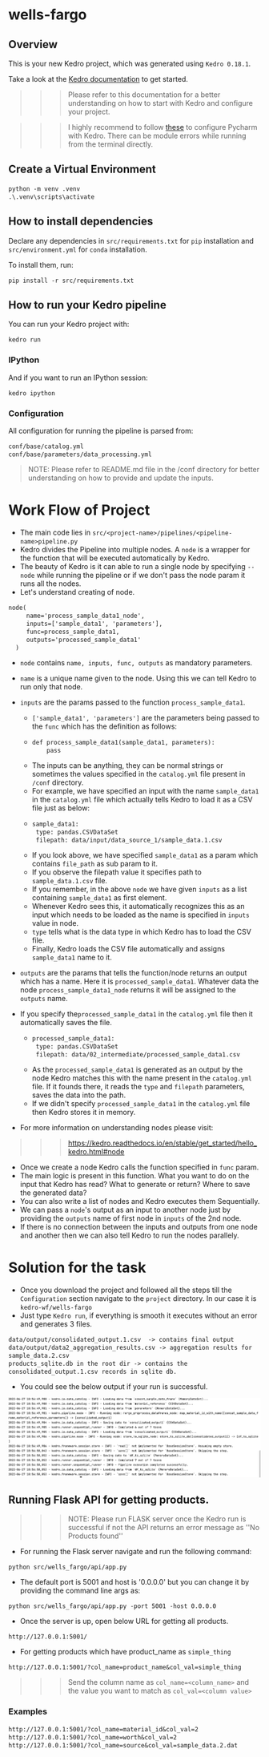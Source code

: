 # wells-fargo

## Overview

This is your new Kedro project, which was generated using `Kedro 0.18.1`.

Take a look at the [Kedro documentation](https://kedro.readthedocs.io) to get started.
>>> Please refer to this documentation for a better understanding on how to start with Kedro and configure your project.

>>> I highly recommend to follow [these](https://kedro.readthedocs.io/en/stable/development/set_up_pycharm.html) to configure Pycharm with Kedro.
> There can be module errors while running from the terminal directly.

## Create a Virtual Environment
```
python -m venv .venv
.\.venv\scripts\activate
```
## How to install dependencies

Declare any dependencies in `src/requirements.txt` for `pip` installation and `src/environment.yml` for `conda` installation.

To install them, run:

```
pip install -r src/requirements.txt
```

## How to run your Kedro pipeline

You can run your Kedro project with:

```
kedro run
```

### IPython
And if you want to run an IPython session:

```
kedro ipython
```
### Configuration
All configuration for running the pipeline is parsed from:
```
conf/base/catalog.yml
conf/base/parameters/data_processing.yml
```
> NOTE: Please refer to README.md file in the /conf directory for better understanding on how to provide and update the inputs.

# Work Flow of Project
* The main code lies in `src/<project-name>/pipelines/<pipeline-name>pipeline.py`
* Kedro divides the Pipeline into multiple nodes. A `node` is a wrapper for the function that will be executed automatically by Kedro.
* The beauty of Kedro is it can able to run a single node by specifying `--node` while running the pipeline or if we don't pass the node param it 
runs all the nodes.
* Let's understand creating of node.
```
node(
     name='process_sample_data1_node',
     inputs=['sample_data1', 'parameters'],
     func=process_sample_data1,
     outputs='processed_sample_data1'
  )
```
* `node` contains `name, inputs, func, outputs` as mandatory parameters.
* `name` is a unique name given to the node. Using this we can tell Kedro to run only that node.
* `inputs` are the params passed to the function `process_sample_data1`.
    * `['sample_data1', 'parameters']` are the parameters being passed to the `func` which has the definition as follows:
    * ```
      def process_sample_data1(sample_data1, parameters):
          pass
      ```
    * The inputs can be anything, they can be normal strings or sometimes the values specified in the `catalog.yml` file present in `/conf` directory.
    * For example, we have specified an input with the name `sample_data1` in the `catalog.yml` file which actually tells Kedro to
  load it as a CSV file just as below:
    * ```
      sample_data1:
       type: pandas.CSVDataSet
       filepath: data/input/data_source_1/sample_data.1.csv
      ```
    * If you look above, we have specified `sample_data1` as a param which contains `file_path` as sub param to it.
    * If you observe the filepath value it specifies path to `sample_data.1.csv` file.
    * If you remember, in the above `node` we have given `inputs` as a list containing `sample_data1` as first element.
    * Whenever Kedro sees this, it automatically recognizes this as an input which needs to be loaded as the name is specified in `inputs` value in node.
    * `type` tells what is the data type in which Kedro has to load the CSV file. 
    * Finally, Kedro loads the CSV file automatically and assigns `sample_data1` name to it.

* `outputs` are the params that tells the function/node returns an output which has a name.
 Here it is `processed_sample_data1`. Whatever data the node `process_sample_data1_node` returns it will be assigned to the `outputs` name.
* If you specify the`processed_sample_data1` in the `catalog.yml` file then it automatically saves the file.
  * ```
    processed_sample_data1:
     type: pandas.CSVDataSet
     filepath: data/02_intermediate/processed_sample_data1.csv
    ```
  * As the `processed_sample_data1` is generated as an output by the node Kedro matches this with the name present in the `catalog.yml` file. If it founds there, it reads the `type` and 
   `filepath` parameters, saves the data into the path.
  * If we didn't specify `processed_sample_data1` in the `catalog.yml` file then Kedro stores it in memory.

* For more information on understanding nodes please visit:
>>> https://kedro.readthedocs.io/en/stable/get_started/hello_kedro.html#node

* Once we create a node Kedro calls the function specified in `func` param.
* The main logic is present in this function. What you want to do on the input that Kedro has read? What to generate or return? Where to save the generated data?
* You can also write a list of nodes and Kedro executes them Sequentially.
* We can pass a `node`'s output as an input to another node just by providing the `outputs` name of first node in
 `inputs` of the 2nd node.
* If there is no connection between the inputs and outputs from one node and another then we can also tell Kedro to run the nodes parallely.

# Solution for the task
* Once you download the project and followed all the steps till the  `Configuration` section navigate to the `project` directory. In our case it is `kedro-wf/wells-fargo`
* Just type `Kedro run`, if everything is smooth it executes without an error and generates 3 files.
```
data/output/consolidated_output.1.csv  -> contains final output
data/output/data2_aggregation_results.csv -> aggregation results for sample_data.2.csv
products_sqlite.db in the root dir -> contains the consolidated_output.1.csv records in sqlite db. 
```
* You could see the below output if your run is successful.

![Kedro Run Passed](run_passed.png?raw=true "Kedro Run Passed")

## Running Flask API for getting products.
>>> NOTE: Please run FLASK server once the Kedro run is successful if not the API returns an error message as 
> ''No Products found''
* For running the Flask server navigate and run the following command:
```
python src/wells_fargo/api/app.py
```
* The default port is 5001 and host is '0.0.0.0' but you can change it by providing the command line args as:
```
python src/wells_fargo/api/app.py -port 5001 -host 0.0.0.0
```
* Once the server is up, open below URL for getting all products.
```
http://127.0.0.1:5001/
```
* For getting products which have product_name as `simple_thing`
```
http://127.0.0.1:5001/?col_name=product_name&col_val=simple_thing
```
>>> Send the column name as `col_name=<column_name>` and the value you want to match as
> `col_val=<column value>`

### Examples
```
http://127.0.0.1:5001/?col_name=material_id&col_val=2
http://127.0.0.1:5001/?col_name=worth&col_val=2
http://127.0.0.1:5001/?col_name=source&col_val=sample_data.2.dat
```